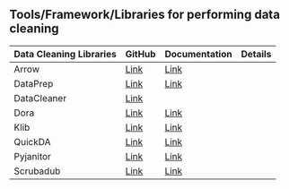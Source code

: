 ## Tools/Framework/Libraries for performing data cleaning

|Data Cleaning Libraries|GitHub                                             |Documentation                                                |Details        |
|-----------------------|---------------------------------------------------|-------------------------------------------------------------|-------------- |
|Arrow                  |[Link](https://github.com/arrow-py/arrow)          |[Link](https://arrow.readthedocs.io/en/latest/)              |
|DataPrep               |[Link](https://github.com/sfu-db/dataprep)         |[Link](https://docs.dataprep.ai/)                            |
|DataCleaner            |[Link](https://github.com/rhiever/datacleaner)     |
|Dora                   |[Link](https://github.com/NathanEpstein/Dora)      |[Link](https://nicta.github.io/dora/intro.html)              |
|Klib                   |[Link](https://github.com/akanz1/klib)             |[Link](https://klib.readthedocs.io/en/latest/)               |
|QuickDA                |[Link](https://github.com/sid-the-coder/QuickDA)   |[Link](https://openbase.com/python/quickda/documentation)    |
|Pyjanitor              |[Link](https://github.com/pyjanitor-devs/pyjanitor)|[Link](https://pyjanitor-devs.github.io/pyjanitor/)          |
|Scrubadub              |[Link](https://github.com/LeapBeyond/scrubadub)    |[Link](https://scrubadub.readthedocs.io/en/latest/index.html)|


